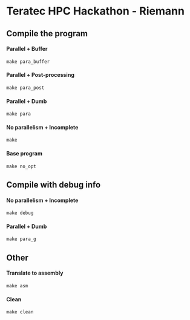 # Teratec HPC Hackathon - Riemann
## Compile the program
#### Parallel + Buffer
`make para_buffer`
#### Parallel + Post-processing
`make para_post`
#### Parallel + Dumb
`make para`
#### No parallelism + Incomplete
`make`
#### Base program
`make no_opt` 
## Compile with debug info
#### No parallelism + Incomplete
`make debug`
#### Parallel + Dumb
`make para_g`

## Other
#### Translate to assembly
`make asm`
#### Clean
`make clean`
